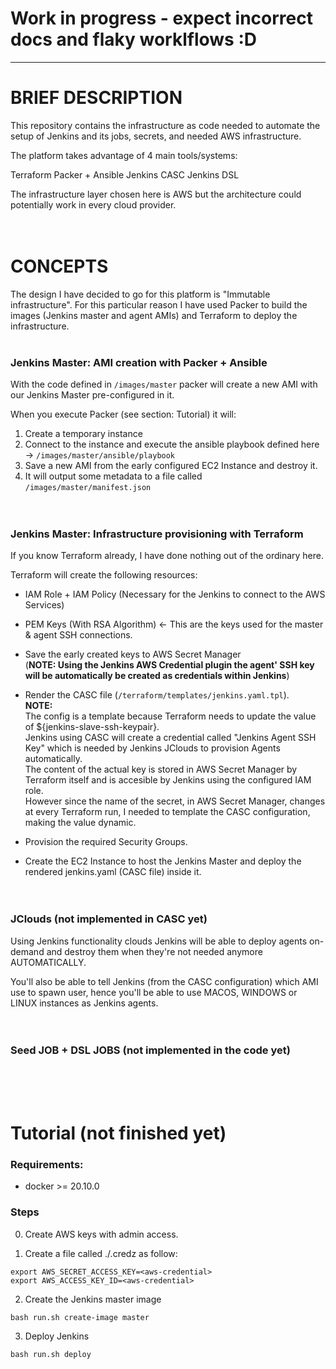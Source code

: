 # Work in progress - expect incorrect docs and flaky worklflows :D 
----

# BRIEF DESCRIPTION

This repository contains the infrastructure as code needed to automate the setup of Jenkins and its jobs, secrets, and needed AWS infrastructure.

The platform takes advantage of 4 main tools/systems:

Terraform
Packer + Ansible
Jenkins CASC 
Jenkins DSL 

The infrastructure layer chosen here is AWS but the architecture could potentially work in every cloud provider.<br><br><br>


# CONCEPTS

The design I have decided to go for this platform is "Immutable infrastructure". 
For this particular reason I have used Packer to build the images (Jenkins master and agent AMIs) and Terraform to deploy the infrastructure.
<br><br>

### Jenkins Master: AMI creation with Packer + Ansible

With the code defined in `/images/master` packer will create a new AMI with our Jenkins Master pre-configured in it.

When you execute Packer (see section: Tutorial) it will:

1. Create a temporary instance
2. Connect to the instance and execute the ansible playbook defined here -> `/images/master/ansible/playbook`
3. Save a new AMI from the early configured EC2 Instance and destroy it.
4. It will output some metadata to a file called `/images/master/manifest.json`
<br><br><br>



### Jenkins Master: Infrastructure provisioning with Terraform

If you know Terraform already, I have done nothing out of the ordinary here.

Terraform will create the following resources:

- IAM Role + IAM Policy (Necessary for the Jenkins to connect to the AWS Services) <br>

- PEM Keys (With RSA Algorithm) <- This are the keys used for the master & agent SSH connections. <br>

- Save the early created keys to AWS Secret Manager <br>
  (**NOTE: Using the Jenkins AWS Credential plugin the agent' SSH key will be automatically be created as credentials within Jenkins**) <br>

- Render the CASC file (`/terraform/templates/jenkins.yaml.tpl`). <br>
  **NOTE:** <br>
  The config is a template because Terraform needs to update the value of ${jenkins-slave-ssh-keypair}. <br>
  Jenkins using CASC will create a credential called "Jenkins Agent SSH Key" which is needed by Jenkins JClouds to provision Agents automatically. <br>
  The content of the actual key is stored in AWS Secret Manager by Terraform itself and is accesible by Jenkins using the configured IAM role. <br>
  However since the name of the secret, in AWS Secret Manager, changes at every Terraform run, I needed to template the CASC configuration, making the value dynamic. <br>

- Provision the required Security Groups.

- Create the EC2 Instance to host the Jenkins Master and deploy the rendered jenkins.yaml (CASC file) inside it.
<br><br><br>


### JClouds (not implemented in CASC yet)

Using Jenkins functionality clouds Jenkins will be able to deploy agents on-demand and destroy them when they're not needed anymore AUTOMATICALLY.

You'll also be able to tell Jenkins (from the CASC configuration) which AMI use to spawn user, hence you'll be able to use MACOS, WINDOWS or LINUX instances as Jenkins agents.
<br><br><br>


### Seed JOB + DSL JOBS (not implemented in the code yet)
<br><br><br>


# Tutorial (not finished yet)

### Requirements:

* docker >= 20.10.0


### Steps

0. Create AWS keys with admin access.

1. Create a file called ./.credz as follow:

```
export AWS_SECRET_ACCESS_KEY=<aws-credential>
export AWS_ACCESS_KEY_ID=<aws-credential>
```

2. Create the Jenkins master image

```
bash run.sh create-image master
```

3. Deploy Jenkins
```
bash run.sh deploy
```